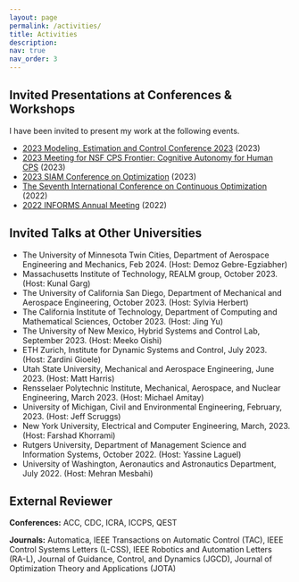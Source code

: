 ```yaml
---
layout: page
permalink: /activities/
title: Activities
description: 
nav: true
nav_order: 3
---
```


Invited Presentations at Conferences & Workshops
------
I have been invited to present my work at the following events.

- [2023 Modeling, Estimation and Control Conference 2023](https://mecc2023.a2c2.org/index.html) (2023)
- [2023 Meeting for NSF CPS Frontier: Cognitive Autonomy for Human CPS](https://autonomy.unm.edu) (2023)
- [2023 SIAM Conference on Optimization](https://www.siam.org/conferences/cm/conference/op23) (2023)
- [The Seventh International Conference on Continuous Optimization](https://iccopt2022.lehigh.edu) (2022)
- [2022 INFORMS Annual Meeting](https://meetings.informs.org/wordpress/indianapolis2022/) (2022)


Invited Talks at Other Universities
------
- The University of Minnesota Twin Cities, Department of Aerospace Engineering and Mechanics, Feb 2024. (Host: Demoz Gebre-Egziabher)
- Massachusetts Institute of Technology, REALM group, October 2023. (Host: Kunal Garg)
- The University of California San Diego, Department of Mechanical and Aerospace Engineering, October 2023. (Host: Sylvia Herbert)
- The California Institute of Technology, Department of Computing and Mathematical Sciences, October 2023. (Host: Jing Yu)
- The University of New Mexico, Hybrid Systems and Control Lab, September 2023. (Host: Meeko Oishi)
- ETH Zurich, Institute for Dynamic Systems and Control, July 2023. (Host: Zardini Gioele)
- Utah State University, Mechanical and Aerospace Engineering, June 2023. (Host: Matt Harris)
- Rensselaer Polytechnic Institute, Mechanical, Aerospace, and Nuclear Engineering, March 2023. (Host: Michael Amitay)
- University of Michigan, Civil and Environmental Engineering, February, 2023. (Host: Jeff Scruggs)
- New York University, Electrical and Computer Engineering, March, 2023. (Host: Farshad Khorrami)
- Rutgers University, Department of Management  Science and Information Systems, October 2022. (Host: Yassine Laguel)
- University of Washington, Aeronautics and Astronautics Department, July 2022. (Host: Mehran Mesbahi)

External Reviewer
------
**Conferences:** ACC, CDC, ICRA, ICCPS, QEST

**Journals:** Automatica, IEEE Transactions on Automatic Control (TAC), IEEE Control Systems Letters (L-CSS), IEEE Robotics and Automation Letters (RA-L), Journal of Guidance, Control, and Dynamics (JGCD), Journal of Optimization Theory and Applications (JOTA)
